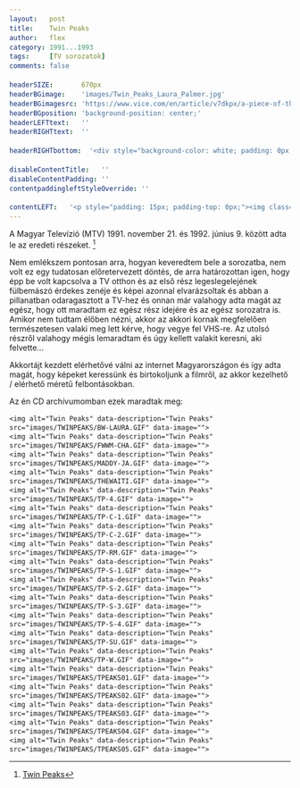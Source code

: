 ```yaml
---
layout:   post
title:    Twin Peaks
author:   flex
category: 1991...1993
tags:     [TV sorozatok]
comments: false

headerSIZE:       670px
headerBGimage:    'images/Twin_Peaks_Laura_Palmer.jpg'
headerBGimagesrc: 'https://www.vice.com/en/article/v7dkpx/a-piece-of-the-true-cross-may-have-sunk-with-russias-warship'
headerBGposition: 'background-position: center;'
headerLEFTtext:   ''
headerRIGHTtext:  ''

headerRIGHTbottom:  '<div style="background-color: white; padding: 0px; padding-left: 7px; padding-right: 7px;"><iframe style="margin-bottom: -2px;  background: white;" width="100%" height="20" scrolling="no" frameborder="no" src="https://w.soundcloud.com/player/?url=https%3A//api.soundcloud.com/tracks/20584478&&amp;color=ff5500&amp;inverse=false&amp;auto_play=false&amp;show_user=true"></iframe></div>'

disableContentTitle:   ''
disableContentPadding: ''
contentpaddingleftStyleOverride: ''

contentLEFT:   '<p style="padding: 15px; padding-top: 0px;"><img class="shadow" src="images/Twin_Peaks.jpg"></p>'
---
```


A Magyar Televízió (MTV) 1991. november 21. és 1992. június 9. között adta le az eredeti részeket. [^1]

Nem emlékszem pontosan arra, hogyan keveredtem bele a sorozatba, nem volt ez egy tudatosan előretervezett döntés, de arra határozottan igen, hogy épp be volt kapcsolva a TV otthon és az első rész legeslegelejének fülbemászó érdekes zenéje és képei azonnal elvarázsoltak és abban a pillanatban odaragasztott a TV-hez és onnan már valahogy adta magát az egész, hogy ott maradtam ez egész rész idejére és az egész sorozatra is. Amikor nem tudtam élőben nézni, akkor az akkori kornak megfelelően természetesen valaki meg lett kérve, hogy vegye fel VHS-re. Az utolsó részről valahogy mégis lemaradtam és úgy kellett valakit keresni, aki felvette...

Akkortájt kezdett elérhetővé válni az internet Magyarországon és így adta magát, hogy képeket keressünk és birtokoljunk a filmről, az akkor kezelhető / elérhető méretű felbontásokban. 

Az én CD archívumomban ezek maradtak meg:

<p><div id="twinpeaks" style="">

	<img alt="Twin Peaks" data-description="Twin Peaks" src="images/TWINPEAKS/BW-LAURA.GIF" data-image="">
	<img alt="Twin Peaks" data-description="Twin Peaks" src="images/TWINPEAKS/FWWM-CHA.GIF" data-image="">
	<img alt="Twin Peaks" data-description="Twin Peaks" src="images/TWINPEAKS/MADDY-JA.GIF" data-image="">
	<img alt="Twin Peaks" data-description="Twin Peaks" src="images/TWINPEAKS/THEWAITI.GIF" data-image="">
	<img alt="Twin Peaks" data-description="Twin Peaks" src="images/TWINPEAKS/TP-4.GIF" data-image="">
	<img alt="Twin Peaks" data-description="Twin Peaks" src="images/TWINPEAKS/TP-C-1.GIF" data-image="">
	<img alt="Twin Peaks" data-description="Twin Peaks" src="images/TWINPEAKS/TP-C-2.GIF" data-image="">
	<img alt="Twin Peaks" data-description="Twin Peaks" src="images/TWINPEAKS/TP-RM.GIF" data-image="">
	<img alt="Twin Peaks" data-description="Twin Peaks" src="images/TWINPEAKS/TP-S-1.GIF" data-image="">
	<img alt="Twin Peaks" data-description="Twin Peaks" src="images/TWINPEAKS/TP-S-2.GIF" data-image="">
	<img alt="Twin Peaks" data-description="Twin Peaks" src="images/TWINPEAKS/TP-S-3.GIF" data-image="">
	<img alt="Twin Peaks" data-description="Twin Peaks" src="images/TWINPEAKS/TP-S-4.GIF" data-image="">
	<img alt="Twin Peaks" data-description="Twin Peaks" src="images/TWINPEAKS/TP-SU.GIF" data-image="">
	<img alt="Twin Peaks" data-description="Twin Peaks" src="images/TWINPEAKS/TP-W.GIF" data-image="">
	<img alt="Twin Peaks" data-description="Twin Peaks" src="images/TWINPEAKS/TPEAKS01.GIF" data-image="">
	<img alt="Twin Peaks" data-description="Twin Peaks" src="images/TWINPEAKS/TPEAKS02.GIF" data-image="">
	<img alt="Twin Peaks" data-description="Twin Peaks" src="images/TWINPEAKS/TPEAKS03.GIF" data-image="">
	<img alt="Twin Peaks" data-description="Twin Peaks" src="images/TWINPEAKS/TPEAKS04.GIF" data-image="">
	<img alt="Twin Peaks" data-description="Twin Peaks" src="images/TWINPEAKS/TPEAKS05.GIF" data-image="">

</div></p>

<script type="text/javascript"> 
											   
	jQuery( document ).ready( function() { jQuery( "#twinpeaks" ).unitegallery( {

		tiles_space_between_cols:      10,
		tiles_justified_space_between: 10,
		//tiles_col_width:               500,
		tile_enable_shadow:            true,
			tile_shadow_h: 			   3,			//position of horizontal shadow
			tile_shadow_v: 			   3,			//position of vertical shadow
			tile_shadow_blur: 		   5,			//shadow blur
			tile_shadow_spread: 	   2,			//shadow spread
			tile_shadow_color: 		   "#2B2B2B",	//shadow color

		theme_gallery_padding:         0,
		tiles_type: 				   "justified",

		gallery_width: 				   "100%",
		tiles_exact_width: 			   false,

		gallery_control_keyboard:      true,

	} ) } );

</script>

[^1]: [Twin Peaks](https://hu.wikipedia.org/wiki/Twin_Peaks)